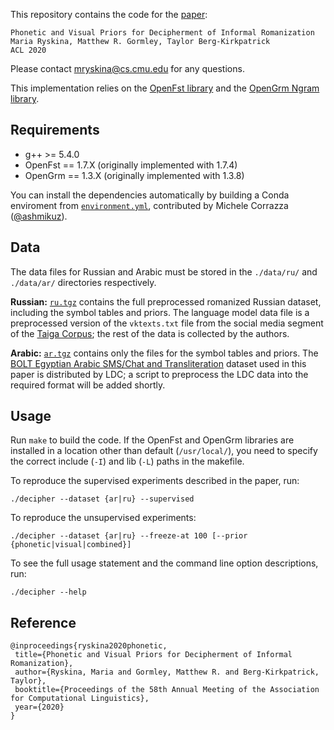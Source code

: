 This repository contains the code for the [paper](https://www.aclweb.org/anthology/2020.acl-main.737/):

```
Phonetic and Visual Priors for Decipherment of Informal Romanization
Maria Ryskina, Matthew R. Gormley, Taylor Berg-Kirkpatrick
ACL 2020
```

Please contact mryskina@cs.cmu.edu for any questions.

This implementation relies on the [OpenFst library](http://www.openfst.org/) and the [OpenGrm Ngram library](http://www.opengrm.org/twiki/bin/view/GRM/NGramLibrary). 

## Requirements

  * g++ >= 5.4.0
  * OpenFst == 1.7.X (originally implemented with 1.7.4)
  * OpenGrm == 1.3.X (originally implemented with 1.3.8)

You can install the dependencies automatically by building a Conda enviroment from [`environment.yml`](environment.yml), contributed by Michele Corrazza ([@ashmikuz](https://gitlab.com/ashmikuz)).

## Data

The data files for Russian and Arabic must be stored in the `./data/ru/` and `./data/ar/` directories respectively.

**Russian:** [`ru.tgz`](data/ru.tgz) contains the full preprocessed romanized Russian dataset, including the symbol tables and priors. The language model data file is a preprocessed version of the `vktexts.txt` file from the social media segment of the [Taiga Corpus](https://tatianashavrina.github.io/taiga_site/downloads); the rest of the data is collected by the authors.

**Arabic:** [`ar.tgz`](data/ar.tgz) contains only the files for the symbol tables and priors. The [BOLT Egyptian Arabic SMS/Chat and Transliteration](https://catalog.ldc.upenn.edu/LDC2017T07) dataset used in this paper is distributed by LDC; a script to preprocess the LDC data into the required format will be added shortly.

## Usage

Run `make` to build the code. If the OpenFst and OpenGrm libraries are installed in a location other than default (`/usr/local/`), you need to specify the correct include (`-I`) and lib (`-L`) paths in the makefile.

To reproduce the supervised experiments described in the paper, run:
```
./decipher --dataset {ar|ru} --supervised
```

To reproduce the unsupervised experiments:
```
./decipher --dataset {ar|ru} --freeze-at 100 [--prior {phonetic|visual|combined}]
```

To see the full usage statement and the command line option descriptions, run:
```
./decipher --help
```

## Reference
 ```
 @inproceedings{ryskina2020phonetic,
  title={Phonetic and Visual Priors for Decipherment of Informal Romanization},
  author={Ryskina, Maria and Gormley, Matthew R. and Berg-Kirkpatrick, Taylor},
  booktitle={Proceedings of the 58th Annual Meeting of the Association for Computational Linguistics},
  year={2020}
}
 ```
